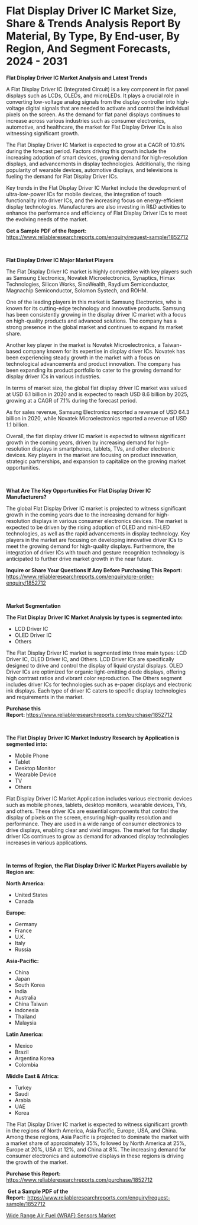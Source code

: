 <p><h1>Flat Display Driver IC Market Size, Share & Trends Analysis Report By Material, By Type, By End-user, By Region, And Segment Forecasts, 2024 - 2031</h1></p><p><strong>Flat Display Driver IC Market Analysis and Latest Trends</strong></p>
<p><p>A Flat Display Driver IC (Integrated Circuit) is a key component in flat panel displays such as LCDs, OLEDs, and microLEDs. It plays a crucial role in converting low-voltage analog signals from the display controller into high-voltage digital signals that are needed to activate and control the individual pixels on the screen. As the demand for flat panel displays continues to increase across various industries such as consumer electronics, automotive, and healthcare, the market for Flat Display Driver ICs is also witnessing significant growth.</p><p>The Flat Display Driver IC Market is expected to grow at a CAGR of 10.6% during the forecast period. Factors driving this growth include the increasing adoption of smart devices, growing demand for high-resolution displays, and advancements in display technologies. Additionally, the rising popularity of wearable devices, automotive displays, and televisions is fueling the demand for Flat Display Driver ICs.</p><p>Key trends in the Flat Display Driver IC Market include the development of ultra-low-power ICs for mobile devices, the integration of touch functionality into driver ICs, and the increasing focus on energy-efficient display technologies. Manufacturers are also investing in R&D activities to enhance the performance and efficiency of Flat Display Driver ICs to meet the evolving needs of the market.</p></p>
<p><strong>Get a Sample PDF of the Report:&nbsp;</strong> <a href="https://www.reliableresearchreports.com/enquiry/request-sample/1852712">https://www.reliableresearchreports.com/enquiry/request-sample/1852712</a></p>
<p>&nbsp;</p>
<p><strong>Flat Display Driver IC Major Market Players</strong></p>
<p><p>The Flat Display Driver IC market is highly competitive with key players such as Samsung Electronics, Novatek Microelectronics, Synaptics, Himax Technologies, Silicon Works, SinoWealth, Raydium Semiconductor, Magnachip Semiconductor, Solomon Systech, and ROHM. </p><p>One of the leading players in this market is Samsung Electronics, who is known for its cutting-edge technology and innovative products. Samsung has been consistently growing in the display driver IC market with a focus on high-quality products and advanced solutions. The company has a strong presence in the global market and continues to expand its market share.</p><p>Another key player in the market is Novatek Microelectronics, a Taiwan-based company known for its expertise in display driver ICs. Novatek has been experiencing steady growth in the market with a focus on technological advancements and product innovation. The company has been expanding its product portfolio to cater to the growing demand for display driver ICs in various industries.</p><p>In terms of market size, the global flat display driver IC market was valued at USD 6.1 billion in 2020 and is expected to reach USD 8.6 billion by 2025, growing at a CAGR of 7.1% during the forecast period.</p><p>As for sales revenue, Samsung Electronics reported a revenue of USD 64.3 billion in 2020, while Novatek Microelectronics reported a revenue of USD 1.1 billion.</p><p>Overall, the flat display driver IC market is expected to witness significant growth in the coming years, driven by increasing demand for high-resolution displays in smartphones, tablets, TVs, and other electronic devices. Key players in the market are focusing on product innovation, strategic partnerships, and expansion to capitalize on the growing market opportunities.</p></p>
<p>&nbsp;</p>
<p><strong>What Are The Key Opportunities For Flat Display Driver IC Manufacturers?</strong></p>
<p><p>The global Flat Display Driver IC market is projected to witness significant growth in the coming years due to the increasing demand for high-resolution displays in various consumer electronics devices. The market is expected to be driven by the rising adoption of OLED and mini-LED technologies, as well as the rapid advancements in display technology. Key players in the market are focusing on developing innovative driver ICs to meet the growing demand for high-quality displays. Furthermore, the integration of driver ICs with touch and gesture recognition technology is anticipated to further drive market growth in the near future.</p></p>
<p><strong>Inquire or Share Your Questions If Any Before Purchasing This Report:</strong> <a href="https://www.reliableresearchreports.com/enquiry/pre-order-enquiry/1852712">https://www.reliableresearchreports.com/enquiry/pre-order-enquiry/1852712</a></p>
<p>&nbsp;</p>
<p><strong>Market Segmentation</strong></p>
<p><strong>The Flat Display Driver IC Market Analysis by types is segmented into:</strong></p>
<p><ul><li>LCD Driver IC</li><li>OLED Driver IC</li><li>Others</li></ul></p>
<p><p>The Flat Display Driver IC market is segmented into three main types: LCD Driver IC, OLED Driver IC, and Others. LCD Driver ICs are specifically designed to drive and control the display of liquid crystal displays. OLED Driver ICs are optimized for organic light-emitting diode displays, offering high contrast ratios and vibrant color reproduction. The Others segment includes driver ICs for technologies such as e-paper displays and electronic ink displays. Each type of driver IC caters to specific display technologies and requirements in the market.</p></p>
<p><strong>Purchase this Report:&nbsp;</strong><a href="https://www.reliableresearchreports.com/purchase/1852712">https://www.reliableresearchreports.com/purchase/1852712</a></p>
<p>&nbsp;</p>
<p><strong>The Flat Display Driver IC Market Industry Research by Application is segmented into:</strong></p>
<p><ul><li>Mobile Phone</li><li>Tablet</li><li>Desktop Monitor</li><li>Wearable Device</li><li>TV</li><li>Others</li></ul></p>
<p><p>Flat Display Driver IC Market Application includes various electronic devices such as mobile phones, tablets, desktop monitors, wearable devices, TVs, and others. These driver ICs are essential components that control the display of pixels on the screen, ensuring high-quality resolution and performance. They are used in a wide range of consumer electronics to drive displays, enabling clear and vivid images. The market for flat display driver ICs continues to grow as demand for advanced display technologies increases in various applications.</p></p>
<p>&nbsp;</p>
<p><strong>In terms of Region, the Flat Display Driver IC Market Players available by Region are:</strong></p>
<p>
    <p> <strong> North America: </strong>
        <ul>
            <li>United States</li>
            <li>Canada</li>
        </ul>
        </p> 
    <p> <strong> Europe: </strong>
        <ul>
            <li>Germany</li>
            <li>France</li>
            <li>U.K.</li>
            <li>Italy</li>
            <li>Russia</li>
        </ul>
        </p> 
    <p> <strong> Asia-Pacific: </strong>
        <ul>
            <li>China</li>
            <li>Japan</li>
            <li>South Korea</li>
            <li>India</li>
            <li>Australia</li>
            <li>China Taiwan</li>
            <li>Indonesia</li>
            <li>Thailand</li>
            <li>Malaysia</li>
        </ul>
        </p> 
    <p> <strong> Latin America: </strong>
        <ul>
            <li>Mexico</li>
            <li>Brazil</li>
            <li>Argentina Korea</li>
            <li>Colombia</li>
        </ul>
        </p> 
    <p> <strong> Middle East & Africa: </strong>
        <ul>
            <li>Turkey</li>
            <li>Saudi</li>
            <li>Arabia</li>
            <li>UAE</li>
            <li>Korea</li>
        </ul>
    </p>
    </p>
<p><p>The Flat Display Driver IC market is expected to witness significant growth in the regions of North America, Asia Pacific, Europe, USA, and China. Among these regions, Asia Pacific is projected to dominate the market with a market share of approximately 35%, followed by North America at 25%, Europe at 20%, USA at 12%, and China at 8%. The increasing demand for consumer electronics and automotive displays in these regions is driving the growth of the market.</p></p>
<p><strong>Purchase this Report: </strong><a href="https://www.reliableresearchreports.com/purchase/1852712">https://www.reliableresearchreports.com/purchase/1852712</a></p>
<p>&nbsp;<strong>Get a Sample PDF of the Report:&nbsp;&nbsp;</strong><a href="https://www.reliableresearchreports.com/enquiry/request-sample/1852712">https://www.reliableresearchreports.com/enquiry/request-sample/1852712</a></p>
<p><strong></strong></p>
<p><p><a href="https://github.com/NorbertYates/Market-Research-Report-List-4/blob/main/wide-range-air-fuel-wraf-sensors-market.md">Wide Range Air Fuel (WRAF) Sensors Market</a></p></p>